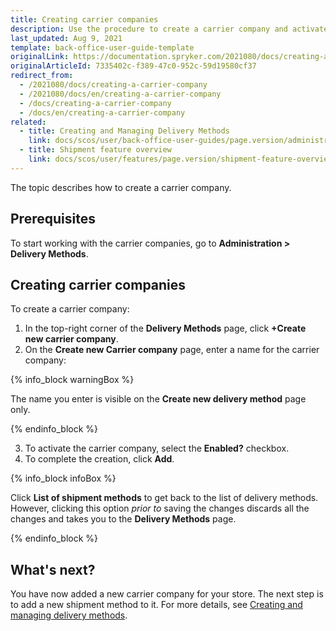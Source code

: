 ```yaml
---
title: Creating carrier companies
description: Use the procedure to create a carrier company and activate it in the Back Office.
last_updated: Aug 9, 2021
template: back-office-user-guide-template
originalLink: https://documentation.spryker.com/2021080/docs/creating-a-carrier-company
originalArticleId: 7335402c-f389-47c0-952c-59d19580cf37
redirect_from:
  - /2021080/docs/creating-a-carrier-company
  - /2021080/docs/en/creating-a-carrier-company
  - /docs/creating-a-carrier-company
  - /docs/en/creating-a-carrier-company
related:
  - title: Creating and Managing Delivery Methods
    link: docs/scos/user/back-office-user-guides/page.version/administration/delivery-methods/creating-and-managing-delivery-methods.html
  - title: Shipment feature overview
    link: docs/scos/user/features/page.version/shipment-feature-overview.html
---
```


The topic describes how to create a carrier company.

## Prerequisites

To start working with the carrier companies, go to **Administration&nbsp;<span aria-label="and then">></span> Delivery Methods**.

## Creating carrier companies

To create a carrier company:

1. In the top-right corner of the **Delivery Methods** page, click **+Create new carrier company**.
2. On the **Create new Carrier company** page, enter a name for the carrier company:

{% info_block warningBox %}

 The name you enter is visible on the **Create new delivery method** page only.

{% endinfo_block %}

3. To activate the carrier company, select the **Enabled?** checkbox.
4. To complete the creation, click **Add**.

{% info_block infoBox %}

Click **List of shipment methods** to get back to the list of delivery methods. However, clicking this option *prior to* saving the changes discards all the changes and takes you to the **Delivery Methods** page.

{% endinfo_block %}

## What's next?

You have now added a new carrier company for your store.
The next step is to add a new shipment method to it. For more details, see [Creating and managing delivery methods](/docs/scos/user/back-office-user-guides/{{page.version}}/administration/delivery-methods/creating-and-managing-delivery-methods.html).
